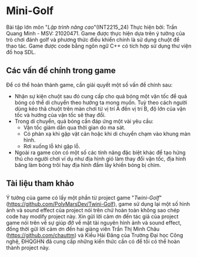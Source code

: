 # Mini-Golf
Bài tập lớn môn "_Lập trình nâng cao_"(INT2215_24) 
Thực hiện bởi: Trần Quang Minh - MSV: 21020471.
Game được thực hiện dựa trên ý tưởng của trò chơi đánh golf và phương thức điều khiển chính là sử dụng chuột để thao tác.
Game được code bằng ngôn ngữ C++ có tích hợp sử dụng thư viện đồ hoạ SDL.
## Các vấn đề chính trong game
Để có thể hoàn thành game, cần giải quyết một số vấn đề chính sau:
- Nhận sự kiện chuột sau đó cung cấp cho quả bóng một vận tốc để quả bóng có thể di chuyển theo hướng ta mong muốn. Tuỳ theo cách người dùng kéo thả chuột trên màn chơi từ vị trí A đến vị trí B, độ lớn của vận tốc và hướng của vận tốc sẽ thay đổi.
- Trong di chuyển, quả bóng cần đáp ứng một vài yêu cầu:
  + Vận tốc giảm dần qua thời gian do ma sát.
  + Có phản xạ khi gặp vật cản hoặc khi di chuyển chạm vào khung màn hình.
  + Rơi xuống lỗ khi gặp lỗ.
- Ngoài ra game còn có một số các tính năng đặc biệt khác để tạo hứng thú cho người chơi ví dụ như địa hình gió làm thay đổi vận tốc, địa hình băng làm bóng trôi hay địa hình đầm lầy khiến bóng bị chìm.
## Tài liệu tham khảo
Ý tưởng của game có lấy một phần từ project game "_Twini-Golf_" (https://github.com/PolyMarsDev/Twini-Golf), game sử dụng lại một số hình ảnh và sound effect của project nói trên chứ hoàn toàn không sao chép code hay modify project này.
Xin gửi lời cảm ơn đến tác giả của project game nói trên về sự giúp đỡ về mặt tài nguyên hình ảnh và sound effect, đồng thời gửi lời cảm ơn đến hai giảng viên Trần Thị Minh Châu (https://github.com/chauttm) và Kiều Hải Đăng của Trường Đại học Công nghệ, ĐHQGHN đã cung cấp những kiến thức cần có để tôi có thể hoàn thành project này.
